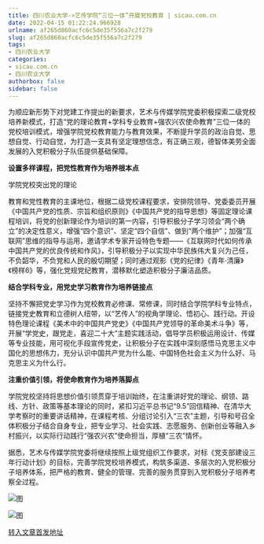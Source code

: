 ```yaml
---
title: 四川农业大学->艺传学院“三位一体”开展党校教育 | sicau.com.cn
date: 2022-04-15 01:22:24.966928
urlname: af265d860acfc6c5de35f556a7c2f279
slug: af265d860acfc6c5de35f556a7c2f279
tags: 
- 四川农业大学
categories:
- sicau.com.cn
- 四川农业大学
authorbox: false
sidebar: false
---
```

为顺应新形势下对党建工作提出的新要求，艺术与传媒学院党委积极探索二级党校培养新模式，打造“党的理论教育+学科专业教育+强农兴农使命教育”三位一体的党校培训模式，增强学院党校教育能力与教育效果，不断提升学员的政治自觉、思想自觉、行动自觉，为打造一支具有坚定理想信念，有正确三观，德智体美劳全面发展的入党积极分子队伍提供基础保障。

**设置多样课程，把党性教育作为培养根本点**

学院党校突出党的理论
<!--more-->
教育和党性教育的主课地位，根据二级党校课程要求，安排院领导、党委委员开展《中国共产党的性质、宗旨和组织原则》《中国共产党的指导思想》等固定理论课程培训，将党的创新理论作为培训的第一内容，引导积极分子学习领会“两个确立”的决定性意义，增强“四个意识”、坚定“四个自信”、做到“两个维护”；加强“互联网”思维的指导与运用，邀请学术专家开设特色专题——《互联网时代如何传承中国共产党的优良传统和作风》，引导积极分子以实现中华民族伟大复兴为己任，不负韶华，不负党和人民的殷切期望；同时通过观影《党的纪律》《青年·清廉》《榜样6》等，强化党规党纪教育，潜移默化塑造积极分子廉洁品质。

**结合学科专业，用党史学习教育作为培养链接点**

坚持不懈把党史学习作为党校教育必修课、常修课，同时结合学院学科专业特点，链接党史教育和立德树人纽带，以“艺传人”的视角学理论、悟初心、践行动。开设特色理论课程《美术中的中国共产党史》《中国共产党领导的革命美术斗争》等，开展“学党史，跟党走，喜迎二十大”主题实践活动，倡导学员积极运用设计、传媒等专业技能，用可视化手段宣传党史，让积极分子在实践中深刻感悟马克思主义中国化的思想伟力，充分认识中国共产党为什么能、中国特色社会主义为什么好、马克思主义为什么行。

**注重价值引领，将使命教育作为培养落脚点**

学院党校坚持将思想价值引领贯穿于培训始终，在注重讲好党的理论、纲领、路线、方针、政策等基本理论的同时，紧扣习近平总书记“9.5”回信精神、在清华大学考察时的重要讲话精神，在课程考核、分组讨论引入“三农”主题，引导和号召全体积极分子结合自身专业，把专业学习、社会实践、志愿服务、创新创业等融入乡村振兴，以实际行动践行“强农兴农”使命担当，厚植“三农”情怀。

据悉，艺术与传媒学院党委将继续按照上级党组织工作要求，对标《党支部建设三年行动计划》的目标，完善学院党校培养模式，构筑多渠道、多层次的入党积极分子培养体系，把严格的教育、健全的管理、完善的服务贯穿到入党积极分子培养考察全过程。

![图](https://news.sicau.edu.cn/__local/D/32/4C/74FCC671C0C35343D87F5D61EDC_6EB047C0_21F84.jpg)

![图](https://news.sicau.edu.cn/__local/B/AD/55/B09E3B8728C2603D77B186264D7_8463E4C0_1523C.jpg)

[转入文章首发地址](https://news.sicau.edu.cn/info/1078/67329.htm)
